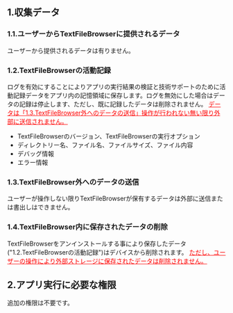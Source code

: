## 1.収集データ
### 1.1.ユーザーからTextFileBrowserに提供されるデータ

ユーザーから提供されるデータは有りません。

### 1.2.TextFileBrowserの活動記録

ログを有効にすることによりアプリの実行結果の検証と技術サポートのために活動記録データをアプリ内の記憶領域に保存します。ログを無効にした場合はデータの記録は停止します、ただし、既に記録したデータは削除されません。
<span style="color: red;"><u>データは「1.3.TextFileBrowser外へのデータの送信」操作が行われない無い限り外部に送信されません。</u></span>

- TextFileBrowserのバージョン、TextFileBrowserの実行オプション
- ディレクトリー名、ファイル名、ファイルサイズ、ファイル内容
- デバッグ情報
- エラー情報

### 1.3.TextFileBrowser外へのデータの送信

ユーザーが操作しない限りTextFileBrowserが保有するデータは外部に送信または書出しはできません。

### 1.4.TextFileBrowser内に保存されたデータの削除

TextFileBrowserをアンインストールする事により保存したデータ("1.2.TextFileBrowserの活動記録")はデバイスから削除されます。
<span style="color: red; "><u>ただし、ユーザーの操作により外部ストレージに保存されたデータは削除されません。</u></span>

## 2.アプリ実行に必要な権限

追加の権限は不要です。

